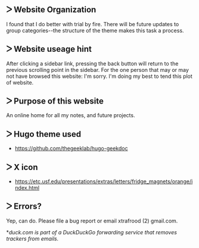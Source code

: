 
## ᐳ Website Organization 
I found that I do better with trial by fire.  There will be future updates to group categories--the structure of the theme makes this task a process.

## ᐳ Website useage hint
After clicking a sidebar link, pressing the back button will return to the previous scrolling point in the sidebar.  For the one person that may or may not have browsed this website: I'm sorry.  I'm doing my best to tend this plot of website.

## ᐳ Purpose of this website
An online home for all my notes, and future projects.

## ᐳ Hugo theme used
- https://github.com/thegeeklab/hugo-geekdoc

## ᐳ X icon
- https://etc.usf.edu/presentations/extras/letters/fridge_magnets/orange/index.html

## ᐳ Errors?
Yep, can do.  Please file a bug report or email xtrafrood (2) gmail.com.  

\*_duck.com is part of a DuckDuckGo forwarding service that removes trackers from emails._
